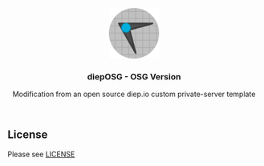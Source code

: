 <br><br>
<div align="center">
<img src="./dieposg.png" width="20%" />
<h3> diepOSG - OSG Version</h3>
<p> Modification from an open source diep.io custom private-server template </p>
</div>
<br>

## License

Please see [LICENSE](./LICENSE)
